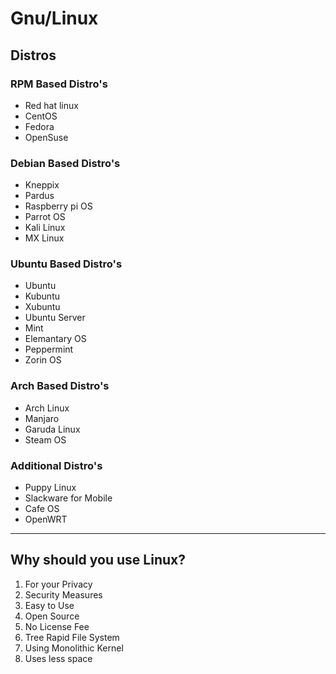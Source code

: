 # Gnu/Linux

## Distros

### RPM Based Distro's

- Red hat linux
- CentOS
- Fedora
- OpenSuse

### Debian Based Distro's
- Kneppix
- Pardus
- Raspberry pi OS
- Parrot OS
- Kali Linux
- MX Linux


### Ubuntu Based Distro's
- Ubuntu
- Kubuntu
- Xubuntu
- Ubuntu Server
- Mint
- Elemantary OS
- Peppermint
- Zorin OS

### Arch Based Distro's
- Arch Linux
- Manjaro
- Garuda Linux
- Steam OS

### Additional Distro's

- Puppy Linux
- Slackware for Mobile
- Cafe OS
- OpenWRT
  
---

## Why should you use Linux?

1. For your Privacy
2. Security Measures
3. Easy to Use
4. Open Source
5. No License Fee
6. Tree Rapid File System
7. Using Monolithic Kernel
8. Uses less space
